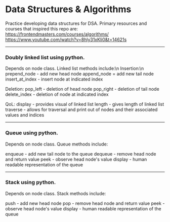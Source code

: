 # Data Structures & Algorithms
Practice developing data structures for DSA. 
Primary resources and courses that inspired this repo are:
https://frontendmasters.com/courses/algorithms/
https://www.youtube.com/watch?v=8hly31xKli0&t=14621s

--------------------
### Doubly linked list using python.

Depends on node class. Linked list methods include:\n
Insertion:\n
prepend_node - add new head node
append_node = add new tail node
insert_at_index - insert node at indicated index

Deletion:
pop_left - deletion of head node
pop_right - deletion of tail node
delete_index - deletion of node at indicated index

QoL:
display - provides visual of linked list
length - gives length of linked list
traverse - allows for traversal and print out of nodes and their associated values and indices

--------------------
### Queue using python.

Depends on node class. Queue methods include:

enqueue - add new tail node to the queue
dequeue - remove head node and return value
peek - observe head node's value
display - human readable representation of the queue

--------------------
### Stack using python.

Depends on node class. Stack methods include:

push - add new head node
pop - remove head node and return value
peek - observe head node's value
display - human readable representation of the queue
